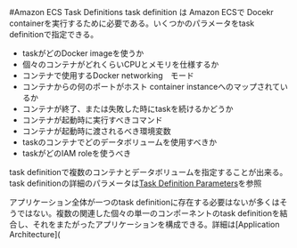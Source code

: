 #Amazon ECS Task Definitions
task definition は Amazon ECSで Docekr containerを実行するために必要である。いくつかのパラメータをtask definitionで指定できる。

* taskがどのDocker imageを使うか
* 個々のコンテナがどれくらいCPUとメモリを仕様するか
* コンテナで使用するDocker networking　モード
* コンテナからの何のポートがホスト container instanceへのマップされているか
* コンテナが終了、または失敗した時にtaskを続けるかどうか
* コンテナが起動時に実行すべきコマンド
* コンテナが起動時に渡されるべき環境変数
* taskのコンテナでどのデータボリュームを使用すべきか
* taskがどのIAM roleを使うべき

task definitionで複数のコンテナとデータボリュームを指定することが出来る。task definitionの詳細のパラメータは[Task Definition Parameters](http://docs.aws.amazon.com/AmazonECS/latest/developerguide/task_definition_parameters.html)を参照

アプリケーション全体が一つのtask definitionに存在する必要はないが多くはそうではない。複数の関連した個々の単一のコンポーネントのtask definitionを結合し、それをまたがったアプリケーションを構成できる。詳細は[Application Architecture](
